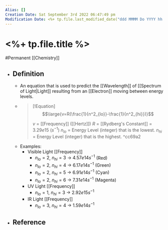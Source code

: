 ```yaml
---
Alias: []
Creation Date: Sat September 3rd 2022 06:47:49 pm 
Modification Date: <%+ tp.file.last_modified_date("ddd MMMM Do YYYY hh:mm:ss a") %>
---
```

# <%+ tp.file.title %>
#Permanent [[Chemistry]]

- ## Definition
	- An equation that is used to predict the [[Wavelength]] of [[Spectrum of Light|Light]] resulting from an [[Electron]] moving between energy levels.
	- > [!Equation]
	  > $$\large{v=R(\frac{1}{n^2_{lo}}-\frac{1}{n^2_{hi}})}$$
	  > 
	  > $v$ = [[Frequency]] ([[Hertz]])
	  > $R$ = [[Rydberg's Constant]] = $3.29e15$ ($s^{-1}$)
	  > $n_{lo}$ = Energy Level (integer) that is the lowest.
	  > $n_{hi}$ = Energy Level (integer) that is the highest. ^cc69a2
	- Examples:
		- Visible Light [[Frequency]]
			- $n_{lo}=2$, $n_{hi}=3$ $\rightarrow$ $4.57e14s^{-1}$ (Red)
			- $n_{lo}=2$, $n_{hi}=4$ $\rightarrow$ $6.17e14s^{-1}$ (Green)
			- $n_{lo}=2$, $n_{hi}=5$ $\rightarrow$ $6.91e14s^{-1}$ (Cyan)
			- $n_{lo}=2$, $n_{hi}=6$ $\rightarrow$ $7.31e14s^{-1}$ (Magenta)
		- UV Light [[Frequency]]
			- $n_{lo}=1$, $n_{hi}=3$ $\rightarrow$ $2.92e15s^{-1}$
		- IR Light [[Frequency]]
			- $n_{lo}=3$, $n_{hi}=4$ $\rightarrow$ $1.59e14s^{-1}$
- ## Reference